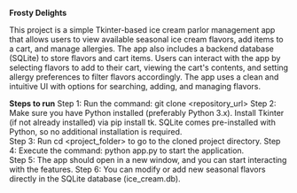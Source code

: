 **Frosty Delights**

This project is a simple Tkinter-based ice cream parlor management app that allows users to view available seasonal ice cream flavors, add items to a cart, and manage allergies. The app also includes a backend database (SQLite) to store flavors and cart items. Users can interact with the app by selecting flavors to add to their cart, viewing the cart's contents, and setting allergy preferences to filter flavors accordingly. The app uses a clean and intuitive UI with options for searching, adding, and managing flavors.

**Steps to run**
Step 1: Run the command: git clone <repository_url> 
Step 2: Make sure you have Python installed (preferably Python 3.x). 
        Install Tkinter (if not already installed) via pip install tk. 
        SQLite comes pre-installed with Python, so no additional installation is required.  
Step 3: Run cd <project_folder> to go to the cloned project directory. 
Step 4: Execute the command: python app.py to start the application.  
Step 5: The app should open in a new window, and you can start interacting with the features. 
Step 6: You can modify or add new seasonal flavors directly in the SQLite database (ice_cream.db). 
